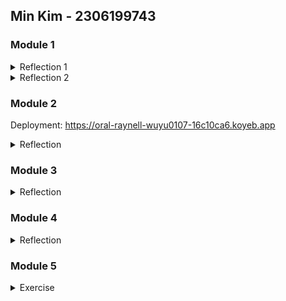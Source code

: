 ## Min Kim - 2306199743

### Module 1
<details>
<summary>Reflection 1</summary>

#### You already implemented two new features using Spring Boot. Check again your source code and evaluate the coding standards that you have learned in this module. Write clean code principles and secure coding practices that have been applied to your code.  If you find any mistake in your source code, please explain how to improve your code. 

I focused on coding standards that emphasize readability and maintainability in this exercise. I ensured that each function does only one thing, and operates as intended. The code follows a consistent formattting, such as proper indentation and keeping lines short as possible to maintain clarity and focus. I also used descriptive names for variables and functions like ```findProductByID``` which conveys its purpose clearly, retrieving a product by its product ID. 
Additional function names used in this exercise are ```edit``` and ```delete``` and these functions are also predictable by their names. 

Areas I would like to improve is adding comments to improve the readability as the current code lacks the documentation (ex. why the function works like this and that) and have better error handling so that the program can handle unexpected scenarios when running.

</details>

<details>
  <summary>Reflection 2</summary>

  #### After writing the unit test, how do you feel? How many unit tests should be made in a class? How to make sure that our unit tests are enough to verify our program? It would be good if you learned about code coverage. Code coverage is a metric that can help you understand how much of your source is tested. If you have 100% code coverage, does that mean your code has no bugs or errors? 

  Seeing the results of the written unit tests gave me confidence that the code works as expected. But, since there is no answer to which or what kind of unit test should be written, there still might be parts that are not working properly. I think at least one unit test per method is required so that it checks that the function works properly for its purpose. To make sure that our unit tests are enough to verify, it's important to follow the principle of testing both positive and negative scenarios. Code coverage of 100% implies that all code is executed, but this doesn't necessarily mean that the code has no bugs or errors. 
  
  #### Suppose that after writing the CreateProductFunctionalTest.java along with the corresponding test case, you were asked to create another functional test suite that verifies the number of items in the product list. You decided to create a new Java class similar to the prior functional test suites with the same setup procedures and instance variables.What do you think about the cleanliness of the code of the new functional test suite? Will the new code reduce the code quality? Identify the potential clean code issues, explain the reasons, and suggest possible improvements to make the code cleaner! 

  There would be issues with the cleanliness of the code since there would be repetition of instance variables and command methods from the ```CreateProductFunctionTest.java``` file if we follow the same setup procedures. This will violate the DRY (Don't Repeat Youself) rule of clean coding principles. Instead of repeating the same setup process and instance variables, we can create a base test class that contains the shared setup procedures and instance variables, then extend all functional test classes from this base class. 

</details>

### Module 2
Deployment: https://oral-raynell-wuyu0107-16c10ca6.koyeb.app
<details>
<summary>Reflection</summary>

#### List the code quality issue(s) that you fixed during the exercise and explain your strategy on fixing them.
Empty Test Methods
   - SonarCloud identified that test methods ```contextLoads()``` and ```setup()``` were empty, suggesting that the methods need to be either implemented or commented with the purpose
   - I fixed this code quality issue by adding a nested comment explaining why the methods are empty. 

Variable Name Hiding a Field
  - The local variable ```product``` in the test was hiding a field declared in the same class. So SonarCloud suggested renaming the variable again to avoid confusion and potential errors
    - I fixed this issue by renaming the local variable from ```product``` to ```newProduct```, so that there will be no more confusion with the variable names

#### Look at your CI/CD workflows (GitHub)/pipelines (GitLab). Do you think the current implementation has met the definition of Continuous Integration and Continuous Deployment? Explain the reasons (minimum 3 sentences)!
I think the current implementation meets some part of the definition of continuous integration and continuous deployment (CI/CD). The workflows that I have implemented in this exercise include automated builds, security checks via Scorecard, and code analysis via SonarCloud. This indicates that the code is integrated and verified every push to the branches. However, since there is no automated testing of the code, it misses complete definition of continuous integration. For continuous deployment, this was done by integrating Koyeb to my project. It would allow for automated deployments to cloud environment after successful builds and checks. This meets the definition of continuous deployment as changes would be automatically deployed to the live environment. 

</details>

### Module 3
<details>
<summary>Reflection</summary>

#### Explain what principles you apply to your project!

Principles that were applied to my project are:

```Single Responsibility Principle (SRP)```: It means that each class has a single responsibility. For example, controllers are broken into two parts, car and product. The ```CarController``` will handle only for the cars, while ```ProductController``` will only handle for the products. 

```Open/Closed Principle (OCP)```: The principle allows implementations to be extended without existing classes. These are illustrated in the ```CarServiceImpl``` and ```ProductServiceImpl``` where if new features have to be added, new methods/functions can be created rather than changing the existing code. 

```Interface Segregation Principle (ISP)```: The principle focuses on making multiple smaller interfaces, rather than having big ones. This principle is shown in ```CarService``` and ```ProductService```, allowing only the required behaviors to be implemented. 

#### Explain the advantages of applying SOLID principles to your project with examples.

1. Improved maintainability of the code: since each class has single responsibility, making changes in one part of the code won't affect the other areas. For example, if there is a logic change in ```CarService```, the repository of it will not get affected by the change.
2. Easier implementation of new features: OCP ensures new features to be implemented without making changes to existing classes. If new type of product is added, new service implementation can be done without changing ```ProductService```.
3. Reusable components of code: the interfaces and abstraction allows parts of code to be reused. For example, the ```CarService``` interface allows multiple implementations to be made, without affecting other existing code. 

#### Explain the disadvantages of not applying SOLID principles to your project with examples.

1. Difficulty in maintaining code: if single class has multiple responsibilities, making a change in one part may affect the other part - possibly making it to not work. If ```CarService``` handled database operations, a change in business logic may affect the database queries too. 
2. Difficult implementation of new features: Without OCP, making modifications or implementations of features require modification of existing classes, which may result in potential bugs. 
3. Code duplication: having large interfaces may allow unrelated classes to be implemented with unnecessary methods. 

</details>

### Module 4
<details>
<summary>Reflection</summary>

#### Reflect based on Percival (2017) proposed self-reflective questions (in “Principles and Best Practice of Testing” submodule, chapter “Evaluating Your Testing Objectives”), whether this TDD flow is useful enough for you or not. If not, explain things that you need to do next time you make more tests.

I think the TDD flow is effective when we have a clear picture of how the project will look like, such as features that we implement. We can test out each feature while implementing so that evaluation of the code can be done simultaneously. This helps us to ensure that our features won't have any problems later on, with other features being implemented. I think for this tutorial part, the TDD flow was useful since we had a clear flow of how each feature works and how it has to be implemented. 

#### You have created unit tests in Tutorial. Now reflect whether your tests have successfully followed F.I.R.S.T. principle or not. If not, explain things that you need to do the next time you create more tests.

F(Fast): For the current situation of the tutorial, it does follow this, because the number of unit test cases that we run are still small. However, this may be different when we run more test cases in our projects. 

I(Isolated): The unit test cases were independent of each other without one unit test affecting the result of the other unit case. So I guess the tutorial follows this rule too.

R(Repeatable): Since each tests do not reply on external dependencies, and the assertions use fixed values, we can say that the unit tests in the tutorial follows this principle. 

S(Self-validating): All test have clear assertions such as ```assertEqual``` and ```assertThrows``` which defines the expected outcome. If the result of the working code gives out a different result from the assertions, the test will automatically self validate the result of the code. Hence this principle is followed during the tutorial. 

T(Timely): I think the project follow the Timely principle, since the tests were generally created/implemented before or during development of the actual functionality of the features.  

</details>

### Module 5

<details>
<summary> Exercise </summary>

#### Create 2 other test plan for endpoints /all-student-name and /highest-gpa.

1. ```all-student-name request```
   
   <img width="500" alt="Screenshot 2025-03-10 at 11 03 33 AM" src="https://github.com/user-attachments/assets/0c6b2f88-b203-469c-97cf-9ac603b92a9c" />

2. ```highest-gpa request```
   
   <img width="500" alt="Screenshot 2025-03-10 at 11 05 42 AM" src="https://github.com/user-attachments/assets/187dfeee-31ef-45f3-b820-b4e86574da05" />

#### Run both test plans that you have previously created (for endpoint /highest-gpa and /all-student-name) via the command line, take a screenshot of the results, and include them in the README.md file.

1. ```all-student-name request```

   <img width="500" alt="Screenshot 2025-03-10 at 11 10 22 AM" src="https://github.com/user-attachments/assets/bfb78031-c5eb-47b7-b510-f68627453f6d" />

2. ```highest-gpa request```

   <img width="500" alt="Screenshot 2025-03-10 at 11 10 44 AM" src="https://github.com/user-attachments/assets/3291a996-644b-4f9d-b384-543d6b910724" />


</details>



